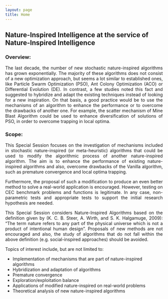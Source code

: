 ```yaml
---
layout: page 
title: Home
---
```


## Nature-Inspired Intelligence at the service of Nature-Inspired Intelligence

### Overview:
<p align="justify">
The last decade, the number of new stochastic nature-inspired algorithms has grown exponentially. The majority of these algorithms does not consist of a new optimization approach, but seems a lot similar to established ones, like Particle Swarm Optimization (PSO), Ant Colony Optimization (ACO) or Differential Evolution (DE). In contrast, a few studies noted this fact and suggested to hybridize and adapt the existing techniques instead of looking for a new inspiration. On that basis, a good practice would be to use the mechanisms of an algorithm to enhance the performance or to overcome the drawbacks of another one. For example, the scatter mechanism of Mine Blast Algorithm could be used to enhance diversification of solutions of PSO, in order to overcome trapping in local optima.
</p>

### Scope:
<p align="justify">
This Special Session focuses on the investigation of mechanisms included in stochastic nature-inspired (or meta-heuristic) algorithms that could be used to modify the algorithmic process of another nature-inspired algorithm. The aim is to enhance the performance of existing nature-inspired algorithms and also, overcome drawbacks of the Vanilla algorithm, such as premature convergence and local optima trapping.
</p>
<p align="justify">
Furthermore, the proposal of such a modification to produce an even better method to solve a real-world application is encouraged. However, testing on CEC benchmark problems and functions is legitimate. In any case, non-parametric tests and appropriate tests to support the initial research hypothesis are needed.
</p>
<p align="justify">
This Special Session considers Nature-Inspired Algorithms based on the definition given by (K. C. B. Steer, A. Wirth, and S. K. Halgamuge, 2009): “The term nature refers to any part of the physical universe which is not a product of intentional human design”. Proposals of new methods are not encouraged and also, the study of algorithms that do not fall within the above definition (e.g. social-inspired approaches) should be avoided.
</p>

Topics of interest include, but are not limited to:
- Implementation of mechanisms that are part of nature-inspired algorithms
- Hybridization and adaptation of algorithms
- Premature convergence
- Exploration/exploitation balance
- Applications of modified nature-inspired on real-world problems
- Theoretical analysis of new nature-inspired algorithms
